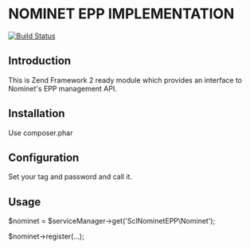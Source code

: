 NOMINET EPP IMPLEMENTATION
==========================

[![Build Status](https://travis-ci.org/SCLInternet/SclNominetEpp.png?branch=master)](https://travis-ci.org/SCLInternet/SclNominetEpp)

Introduction
------------

This is Zend Framework 2 ready module which provides an interface to Nominet's
EPP management API.

Installation
------------

Use composer.phar


Configuration
-------------

Set your tag and password and call it.


Usage
-----

$nominet = $serviceManager->get('SclNominetEPP\Nominet');

$nominet->register(...);
